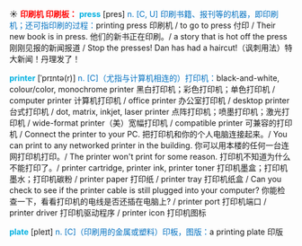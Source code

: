 ☀ <font color="red">**印刷机 印刷板：**</font>
<font color="sky blue">**press**</font> [pres] 
<font color="#0070c0">n. [C, U] 印刷书籍、报刊等的机器，即印刷机；还可指印刷的过程：</font>printing press 印刷机 / to go to press 付印 / Their new book is in press. 他们的新书正在印刷。/ a story that is hot off the press 刚刚见报的新闻报道 / Stop the presses! Dan has had a haircut!（讽刺用法）特大新闻！丹理发了！
           
<font color="sky blue">**printer**</font> [ˈprɪntə(r)]
<font color="#0070c0">n. [C]（尤指与计算机相连的）打印机：</font>black-and-white, colour/color, monochrome printer 黑白打印机；彩色打印机；单色打印机 / computer printer 计算机打印机 / office printer 办公室打印机 / desktop printer 台式打印机 / dot, matrix, inkjet, laser printer 点阵打印机；喷墨打印机；激光打印机 / wide-format printer（美）宽幅打印机 / compatible printer 可兼容的打印机 / Connect the printer to your PC. 把打印机和你的个人电脑连接起来。/ You can print to any networked printer in the building. 你可以用本楼的任何一台连网打印机打印。/ The printer won't print for some reason. 打印机不知道为什么不能打印了。/ printer cartridge, printer ink, printer toner 打印机墨盒；打印机墨水；打印机碳粉 / printer paper 打印纸 / printer tray 打印机纸盒 / Can you check to see if the printer cable is still plugged into your computer? 你能检查一下，看看打印机的电线是否还插在电脑上? / printer port 打印机端口 / printer driver 打印机驱动程序 / printer icon 打印机图标

<font color="sky blue">**plate**</font> [pleɪt] 
<font color="#0070c0">n. [C]（印刷用的金属或塑料）印板，图版：</font>a printing plate 印版

